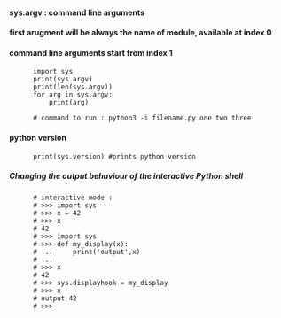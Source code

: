 #### sys.argv : command line arguments
#### first arugment will be always the name of module, available at index 0
#### command line arguments start from index 1


          import sys
          print(sys.argv)
          print(len(sys.argv))
          for arg in sys.argv:
              print(arg)

          # command to run : python3 -i filename.py one two three

#### python version

          print(sys.version) #prints python version


##### Changing the output behaviour of the interactive Python shell

        
          # interactive mode :
          # >>> import sys
          # >>> x = 42
          # >>> x
          # 42
          # >>> import sys
          # >>> def my_display(x):
          # ...     print('output',x)
          # ...
          # >>> x
          # 42
          # >>> sys.displayhook = my_display
          # >>> x
          # output 42
          # >>>

